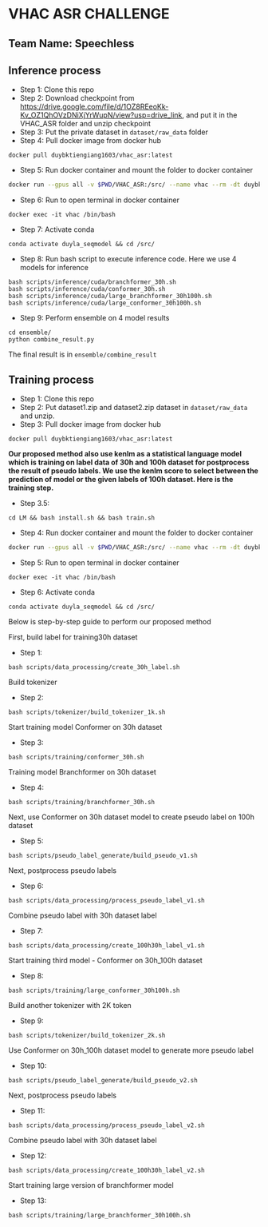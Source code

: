 # VHAC ASR CHALLENGE
## Team Name: Speechless

## Inference process

- Step 1: Clone this repo 
- Step 2: Download checkpoint from https://drive.google.com/file/d/1OZ8REeoKk-Kv_OZ1QhOVzDNiXjYrWupN/view?usp=drive_link, and put it in the VHAC_ASR folder and unzip checkpoint
- Step 3: Put the private dataset in `dataset/raw_data` folder
- Step 4: Pull docker image from docker hub 
```
docker pull duybktiengiang1603/vhac_asr:latest
```
- Step 5: Run docker container and mount the folder to docker container
```bash
docker run --gpus all -v $PWD/VHAC_ASR:/src/ --name vhac --rm -dt duybktiengiang1603/vhac_asr:latest
```
- Step 6: Run to open terminal in docker container
```
docker exec -it vhac /bin/bash
```

- Step 7: Activate conda 
```
conda activate duyla_seqmodel && cd /src/
```

- Step 8: Run bash script to execute inference code. Here we use 4 models for inference 

```
bash scripts/inference/cuda/branchformer_30h.sh
bash scripts/inference/cuda/conformer_30h.sh
bash scripts/inference/cuda/large_branchformer_30h100h.sh
bash scripts/inference/cuda/large_conformer_30h100h.sh
```

- Step 9: Perform ensemble on 4 model results 

```
cd ensemble/
python combine_result.py
```

The final result is in `ensemble/combine_result` 


## Training process

- Step 1: Clone this repo 
- Step 2: Put dataset1.zip and dataset2.zip dataset in `dataset/raw_data` and unzip.
- Step 3: Pull docker image from docker hub 
```
docker pull duybktiengiang1603/vhac_asr:latest
```

**Our proposed method also use kenlm as a statistical language model which is training on label data of 30h and 100h dataset for postprocess the result of pseudo labels. We use the kenlm score to select between the prediction of model or the given labels of 100h dataset. Here is the training step.**
- Step 3.5:
```
cd LM && bash install.sh && bash train.sh
```

- Step 4: Run docker container and mount the folder to docker container
```bash
docker run --gpus all -v $PWD/VHAC_ASR:/src/ --name vhac --rm -dt duybktiengiang1603/vhac_asr:latest
```
- Step 5: Run to open terminal in docker container
```
docker exec -it vhac /bin/bash
```

- Step 6: Activate conda 
```
conda activate duyla_seqmodel && cd /src/
```

Below is step-by-step guide to perform our proposed method

First, build label for training30h dataset
- Step 1:
```
bash scripts/data_processing/create_30h_label.sh
```

Build tokenizer
- Step 2:
```
bash scripts/tokenizer/build_tokenizer_1k.sh
```

Start training model Conformer on 30h dataset
- Step 3:
```
bash scripts/training/conformer_30h.sh
```

Training model Branchformer on 30h dataset
- Step 4:
```
bash scripts/training/branchformer_30h.sh
```

Next, use Conformer on 30h dataset model to create pseudo label on 100h dataset
- Step 5:
```
bash scripts/pseudo_label_generate/build_pseudo_v1.sh
```

Next, postprocess pseudo labels
- Step 6:
```
bash scripts/data_processing/process_pseudo_label_v1.sh
```

Combine pseudo label with 30h dataset label
- Step 7:
```
bash scripts/data_processing/create_100h30h_label_v1.sh
```

Start training third model - Conformer on 30h_100h dataset
- Step 8:
```
bash scripts/training/large_conformer_30h100h.sh
```

Build another tokenizer with 2K token
- Step 9:
```
bash scripts/tokenizer/build_tokenizer_2k.sh
```

Use Conformer on 30h_100h dataset model to generate more pseudo label 
- Step 10:
```
bash scripts/pseudo_label_generate/build_pseudo_v2.sh
```

Next, postprocess pseudo labels
- Step 11:
```
bash scripts/data_processing/process_pseudo_label_v2.sh
```

Combine pseudo label with 30h dataset label
- Step 12:
```
bash scripts/data_processing/create_100h30h_label_v2.sh
```

Start training large version of branchformer model
- Step 13:
```
bash scripts/training/large_branchformer_30h100h.sh
```